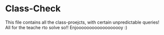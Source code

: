 # Class-Check
This file contains all the class-proejcts, with certain unpredictable queries! All for the teache rto solve so!! Enjoooooooooooooooooy :)
